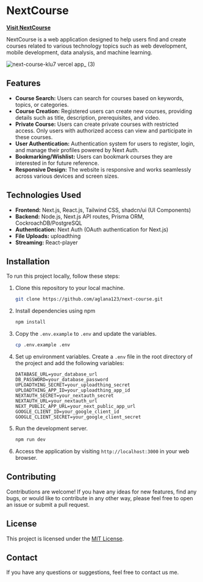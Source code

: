 # NextCourse
**[Visit NextCourse](https://next-course-klu7.vercel.app/)**

NextCourse is a web application designed to help users find and create courses related to various technology topics such as web development, mobile development, data analysis, and machine learning.

![next-course-klu7 vercel app_ (3)](https://github.com/aglana123/next-course/assets/131781656/33a355e2-d01b-48e3-8902-4f97326fc9fe)

## Features

- **Course Search:** Users can search for courses based on keywords, topics, or categories.
- **Course Creation:** Registered users can create new courses, providing details such as title, description, prerequisites, and video.
- **Private Course:** Users can create private courses with restricted access. Only users with authorized access can view and participate in these courses.
- **User Authentication:** Authentication system for users to register, login, and manage their profiles powered by Next Auth.
- **Bookmarking/Wishlist:** Users can bookmark courses they are interested in for future reference.
- **Responsive Design:** The website is responsive and works seamlessly across various devices and screen sizes.

## Technologies Used

- **Frontend:** Next.js, React.js, Tailwind CSS, shadcn/ui (UI Components)
- **Backend:** Node.js, Next.js API routes, Prisma ORM, CockroachDB/PostgreSQL
- **Authentication:** Next Auth (OAuth authentication for Next.js)
- **File Uploads:** uploadthing
- **Streaming:** React-player

## Installation

To run this project locally, follow these steps:

1. Clone this repository to your local machine.
    ```bash
    git clone https://github.com/aglana123/next-course.git
    ```
    
2. Install dependencies using npm

   ```bash
   npm install
   ```

3. Copy the `.env.example` to `.env` and update the variables.

   ```bash
   cp .env.example .env
   
4. Set up environment variables. Create a `.env` file in the root directory of the project and add the following variables:
    ```plaintext
    DATABASE_URL=your_database_url
    DB_PASSWORD=your_database_password
    UPLOADTHING_SECRET=your_uploadthing_secret
    UPLOADTHING_APP_ID=your_uploadthing_app_id
    NEXTAUTH_SECRET=your_nextauth_secret
    NEXTAUTH_URL=your_nextauth_url
    NEXT_PUBLIC_APP_URL=your_next_public_app_url
    GOOGLE_CLIENT_ID=your_google_client_id
    GOOGLE_CLIENT_SECRET=your_google_client_secret
    ```

5. Run the development server.
    ```bash
    npm run dev
    ```

6. Access the application by visiting `http://localhost:3000` in your web browser.

## Contributing

Contributions are welcome! If you have any ideas for new features, find any bugs, or would like to contribute in any other way, please feel free to open an issue or submit a pull request.

## License

This project is licensed under the [MIT License](LICENSE).

## Contact

If you have any questions or suggestions, feel free to contact us me.


